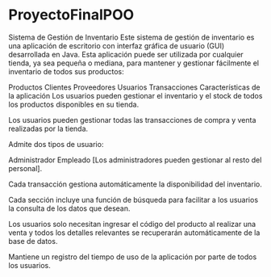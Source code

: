 # ProyectoFinalPOO

Sistema de Gestión de Inventario
Este sistema de gestión de inventario es una aplicación de escritorio con interfaz gráfica de usuario (GUI) desarrollada en Java. 
Esta aplicación puede ser utilizada por cualquier tienda, ya sea pequeña o mediana, para mantener y gestionar fácilmente el inventario de todos sus productos:

Productos
Clientes
Proveedores
Usuarios
Transacciones
Características de la aplicación
Los usuarios pueden gestionar el inventario y el stock de todos los productos disponibles en su tienda.

Los usuarios pueden gestionar todas las transacciones de compra y venta realizadas por la tienda.

Admite dos tipos de usuario:

Administrador
Empleado
[Los administradores pueden gestionar al resto del personal].

Cada transacción gestiona automáticamente la disponibilidad del inventario.

Cada sección incluye una función de búsqueda para facilitar a los usuarios la consulta de los datos que desean.

Los usuarios solo necesitan ingresar el código del producto al realizar una venta y todos los detalles relevantes se recuperarán automáticamente de la base de datos.

Mantiene un registro del tiempo de uso de la aplicación por parte de todos los usuarios.
